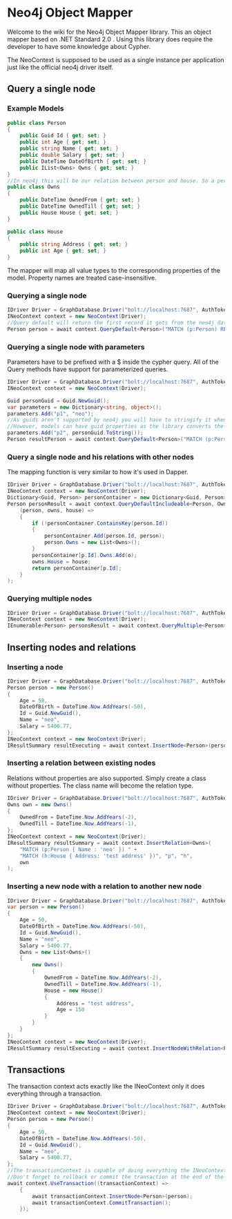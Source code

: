 # Neo4j Object Mapper

Welcome to the wiki for the Neo4j Object Mapper library. This an object mapper based on .NET Standard 2.0 .
Using this library does require the developer to have some knowledge about Cypher.

The NeoContext is supposed to be used as a single instance per application just like the official neo4j driver itself.

## Query a single node
### Example Models
```cs
public class Person
{
    public Guid Id { get; set; }
    public int Age { get; set; }
    public string Name { get; set; }
    public double Salary { get; set; }
    public DateTime DateOfBirth { get; set; }
    public IList<Owns> Owns { get; set; }
}
//In neo4j this will be our relation between person and house. So a person will own a house.
public class Owns
{
    public DateTime OwnedFrom { get; set; }
    public DateTime OwnedTill { get; set; }
    public House House { get; set; }
}

public class House
{
    public string Address { get; set; }
    public int Age { get; set; }
}
```
The mapper will map all value types to the corresponding properties of the model. Property names are treated case-insensitive.
### Querying a single node
```cs
IDriver Driver = GraphDatabase.Driver("bolt://localhost:7687", AuthTokens.Basic("neo4j", "password"));
INeoContext context = new NeoContext(Driver);
//Query default will return the first record it gets from the neo4j database.
Person person = await context.QueryDefault<Person>("MATCH (p:Person) RETURN p");
```

### Querying a single node with parameters
Parameters have to be prefixed with a $ inside the cypher query.
All of the Query methods have support for parameterized queries.
```cs
IDriver Driver = GraphDatabase.Driver("bolt://localhost:7687", AuthTokens.Basic("neo4j", "password"));
INeoContext context = new NeoContext(Driver);

Guid personGuid = Guid.NewGuid();
var parameters = new Dictionary<string, object>();
parameters.Add("p1", "neo");
//As guids aren't supported by neo4j you will have to stringify it when using it as a parameter. 
//However, models can have guid properties as the library converts the string to a guid
parameters.Add("p2", personGuid.ToString());
Person resultPerson = await context.QueryDefault<Person>("MATCH (p:Person { Name: $p1 , Id: $p2 }) RETURN p",parameters);
```

### Query a single node and his relations with other nodes
The mapping function is very similar to how it's used in Dapper.
```cs
IDriver Driver = GraphDatabase.Driver("bolt://localhost:7687", AuthTokens.Basic("neo4j", "password"));
INeoContext context = new NeoContext(Driver);
Dictionary<Guid, Person> personContainer = new Dictionary<Guid, Person>();
Person personResult = await context.QueryDefaultIncludeable<Person, Owns, House>("MATCH (p:Person { Name: 'neo' })-[o:Owns]->(h:House) return p,o,h",
    (person, owns, house) =>
    {
        if (!personContainer.ContainsKey(person.Id))
        {
            personContainer.Add(person.Id, person);
            person.Owns = new List<Owns>();
        }
        personContainer[p.Id].Owns.Add(o);
        owns.House = house;
        return personContainer[p.Id];
    }
);
```

### Querying multiple nodes
```cs
IDriver Driver = GraphDatabase.Driver("bolt://localhost:7687", AuthTokens.Basic("neo4j", "password"));
INeoContext context = new NeoContext(Driver);
IEnumerable<Person> personsResult = await context.QueryMultiple<Person>("MATCH (p:Person) return p");
```

## Inserting nodes and relations
### Inserting a node
```cs
IDriver Driver = GraphDatabase.Driver("bolt://localhost:7687", AuthTokens.Basic("neo4j", "password"));
Person person = new Person()
{
    Age = 50,
    DateOfBirth = DateTime.Now.AddYears(-50),
    Id = Guid.NewGuid(),
    Name = "neo",
    Salary = 5400.77,
};
INeoContext context = new NeoContext(Driver);
IResultSummary resultExecuting = await context.InsertNode<Person>(person);
```


### Inserting a relation between existing nodes
Relations without properties are also supported. Simply create a class without properties. The class name will become the relation type.
```cs
IDriver Driver = GraphDatabase.Driver("bolt://localhost:7687", AuthTokens.Basic("neo4j", "password"));
Owns own = new Owns()
{
    OwnedFrom = DateTime.Now.AddYears(-2),
    OwnedTill = DateTime.Now.AddYears(-1),
};
INeoContext context = new NeoContext(Driver);
IResultSummary resultSummary = await context.InsertRelation<Owns>(
    "MATCH (p:Person { Name : 'neo' }) " +
    "MATCH (h:House { Address: 'test address' })", "p", "h",
    own
);
```

### Inserting a new node with a relation to another new node
```cs
IDriver Driver = GraphDatabase.Driver("bolt://localhost:7687", AuthTokens.Basic("neo4j", "password"));
var person = new Person()
{
    Age = 50,
    DateOfBirth = DateTime.Now.AddYears(-50),
    Id = Guid.NewGuid(),
    Name = "neo",
    Salary = 5400.77,
    Owns = new List<Owns>()
    {
        new Owns()
        {
            OwnedFrom = DateTime.Now.AddYears(-2),
            OwnedTill = DateTime.Now.AddYears(-1),
            House = new House()
            {
                Address = "test address",
                Age = 150
            }
        }
    }
};
INeoContext context = new NeoContext(Driver);
IResultSummary resultExecuting = await context.InsertNodeWithRelation<Person, Owns, House>(person, person.Owns.First(), person.Owns.First().House);
```

## Transactions
The transaction context acts exactly like the INeoContext only it does everything through a transaction.
```cs
IDriver Driver = GraphDatabase.Driver("bolt://localhost:7687", AuthTokens.Basic("neo4j", "password"));
INeoContext context = new NeoContext(Driver);
Person person = new Person()
{
    Age = 50,
    DateOfBirth = DateTime.Now.AddYears(-50),
    Id = Guid.NewGuid(),
    Name = "neo",
    Salary = 5400.77,
};
//The transactionContext is capable of doing everything the INeoContext can do. 
//Don't forget to rollback or commit the transaction at the end of the function.
await context.UseTransaction((transactionContext) =>
    {
        await transactionContext.InsertNode<Person>(person);
        await transactionContext.CommitTransaction();
    });
```

